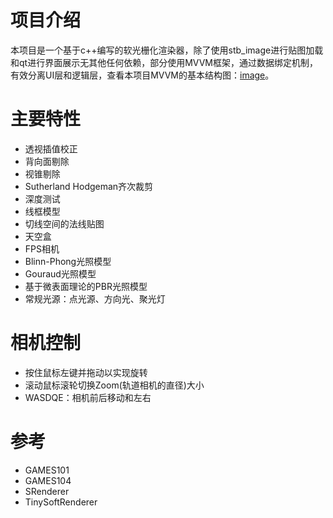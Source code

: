 # 项目介绍
本项目是一个基于c++编写的软光栅化渲染器，除了使用stb_image进行贴图加载和qt进行界面展示无其他任何依赖，部分使用MVVM框架，通过数据绑定机制，有效分离UI层和逻辑层，查看本项目MVVM的基本结构图：[image](MVVMframework.svg)。

# 主要特性

+ 透视插值校正
+ 背向面剔除
+ 视锥剔除
+ Sutherland Hodgeman齐次裁剪
+ 深度测试
+ 线框模型
+ 切线空间的法线贴图
+ 天空盒
+ FPS相机
+ Blinn-Phong光照模型
+ Gouraud光照模型
+ 基于微表面理论的PBR光照模型
+ 常规光源：点光源、方向光、聚光灯

# 相机控制
+ 按住鼠标左键并拖动以实现旋转
+ 滚动鼠标滚轮切换Zoom(轨道相机的直径)大小
+ WASDQE：相机前后移动和左右

# 参考

+ GAMES101
+ GAMES104
+ SRenderer
+ TinySoftRenderer
